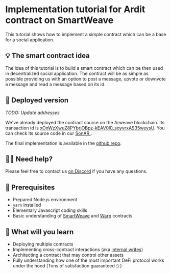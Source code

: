 # Implementation tutorial for Ardit contract on SmartWeave

This tutorial shows how to implement a simple contract which can be a base for a social application.

## 💡 The smart contract idea

The idea of this tutorial is to build a smart contract which can be then used in decentralized social application. The contract will be as simple as possible providing us with an option to post a message, upvote or downvote a message and read a message based on its id.

## 🚀 Deployed version

_TODO: Update addresses_

We've already deployed the contract source on the Arweave blockchain. Its transaction id is [xOnWzXwuZ8PYbrjOBpz-kEAV0l0_soyvrxAS35weysU](https://sonar.warp.cc/#/app/source/xOnWzXwuZ8PYbrjOBpz-kEAV0l0_soyvrxAS35weysU). You can check its source code in our [SonAR.](https://sonar.warp.cc/#/app/source/xOnWzXwuZ8PYbrjOBpz-kEAV0l0_soyvrxAS35weysU#code).

The final implementation is available in the [github repo](https://github.com/warp-contracts/academy/tree/main/warp-academy-ardit/final).

## 🙋‍♂️ Need help?

Please feel free to contact us [on Discord](https://redstone.finance/discord) if you have any questions.

## 🧰 Prerequisites

- Prepared Node.js environment
- `yarn` installed
- Elementary Javascript coding skills
- Basic understanding of [SmartWeave](https://www.npmjs.com/package/warp-contracts) and
  [Warp](https://medium.com/@RedStone_Finance/prepare-for-warp-speed-b2a516120849) contracts

## 💪 What will you learn

- Deploying multiple contracts
- Implementing cross-contract interactions (aka [internal writes](https://github.com/warp-contracts/warp#internal-writes))
- Architecting a contract that may control other assets
- Fully understanding how one of the most important DeFi protocol works under the hood
  (Tons of satisfaction guaranteed :) )
